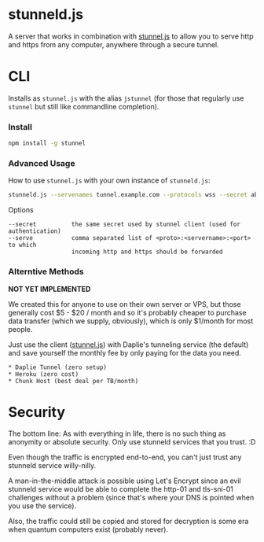 # stunneld.js

A server that works in combination with [stunnel.js](https://github.com/Daplie/node-tunnel-client)
to allow you to serve http and https from any computer, anywhere through a secure tunnel.

CLI
===

Installs as `stunnel.js` with the alias `jstunnel`
(for those that regularly use `stunnel` but still like commandline completion).

### Install

```bash
npm install -g stunnel
```

### Advanced Usage

How to use `stunnel.js` with your own instance of `stunneld.js`:

```bash
stunneld.js --servenames tunnel.example.com --protocols wss --secret abc123
```

Options

```
--secret          the same secret used by stunnel client (used for authentication)
--serve           comma separated list of <proto>:<servername>:<port> to which
                  incoming http and https should be forwarded
```

### Alterntive Methods

**NOT YET IMPLEMENTED**

We created this for anyone to use on their own server or VPS,
but those generally cost $5 - $20 / month and so it's probably
cheaper to purchase data transfer (which we supply, obviously),
which is only $1/month for most people.

Just use the client ([stunnel.js](https://github.com/Daplie/node-tunnel-client))
with Daplie's tunneling service (the default) and save yourself the monthly fee
by only paying for the data you need.

	* Daplie Tunnel (zero setup)
	* Heroku (zero cost)
	* Chunk Host (best deal per TB/month)

Security
========

The bottom line: As with everything in life, there is no such thing as anonymity
or absolute security. Only use stunneld services that you trust. :D

Even though the traffic is encrypted end-to-end, you can't just trust any stunneld service
willy-nilly.

A man-in-the-middle attack is possible using Let's Encrypt since an evil stunneld service
would be able to complete the http-01 and tls-sni-01 challenges without a problem
(since that's where your DNS is pointed when you use the service).

Also, the traffic could still be copied and stored for decryption is some era when quantum
computers exist (probably never).
